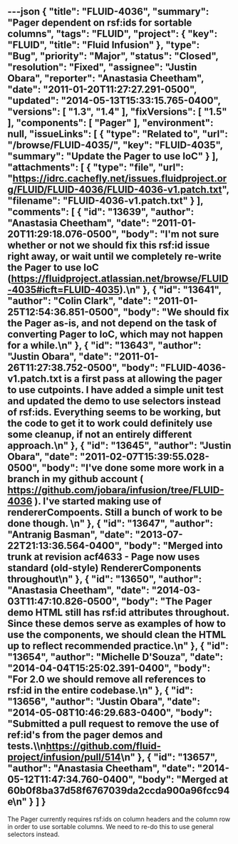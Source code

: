 ---json
{
  "title": "FLUID-4036",
  "summary": "Pager dependent on rsf:ids for sortable columns",
  "tags": "FLUID",
  "project": {
    "key": "FLUID",
    "title": "Fluid Infusion"
  },
  "type": "Bug",
  "priority": "Major",
  "status": "Closed",
  "resolution": "Fixed",
  "assignee": "Justin Obara",
  "reporter": "Anastasia Cheetham",
  "date": "2011-01-20T11:27:27.291-0500",
  "updated": "2014-05-13T15:33:15.765-0400",
  "versions": [
    "1.3",
    "1.4"
  ],
  "fixVersions": [
    "1.5"
  ],
  "components": [
    "Pager"
  ],
  "environment": null,
  "issueLinks": [
    {
      "type": "Related to",
      "url": "/browse/FLUID-4035/",
      "key": "FLUID-4035",
      "summary": "Update the Pager to use IoC"
    }
  ],
  "attachments": [
    {
      "type": "file",
      "url": "https://idrc.cachefly.net/issues.fluidproject.org/FLUID/FLUID-4036/FLUID-4036-v1.patch.txt",
      "filename": "FLUID-4036-v1.patch.txt"
    }
  ],
  "comments": [
    {
      "id": "13639",
      "author": "Anastasia Cheetham",
      "date": "2011-01-20T11:29:18.076-0500",
      "body": "I'm not sure whether or not we should fix this rsf:id issue right away, or wait until we completely re-write the Pager to use IoC (<https://fluidproject.atlassian.net/browse/FLUID-4035#icft=FLUID-4035>).\n"
    },
    {
      "id": "13641",
      "author": "Colin Clark",
      "date": "2011-01-25T12:54:36.851-0500",
      "body": "We should fix the Pager as-is, and not depend on the task of converting Pager to IoC, which may not happen for a while.\n"
    },
    {
      "id": "13643",
      "author": "Justin Obara",
      "date": "2011-01-26T11:27:38.752-0500",
      "body": "FLUID-4036-v1.patch.txt is a first pass at allowing the pager to use cutpoints. I have added a simple unit test and updated the demo to use selectors instead of rsf:ids. Everything seems to be working, but the code to get it to work could definitely use some cleanup, if not an entirely different approach.\n"
    },
    {
      "id": "13645",
      "author": "Justin Obara",
      "date": "2011-02-07T15:39:55.028-0500",
      "body": "I've done some more work in a branch in my github account ( <https://github.com/jobara/infusion/tree/FLUID-4036> ). I've started making use of rendererCompoents. Still a bunch of work to be done though.&#x20;\n"
    },
    {
      "id": "13647",
      "author": "Antranig Basman",
      "date": "2013-07-22T21:13:36.564-0400",
      "body": "Merged into trunk at revision acf4633 - Page now uses standard (old-style) RendererComponents throughout\n"
    },
    {
      "id": "13650",
      "author": "Anastasia Cheetham",
      "date": "2014-03-03T11:47:10.826-0500",
      "body": "The Pager demo HTML still has rsf:id attributes throughout. Since these demos serve as examples of how to use the components, we should clean the HTML up to reflect recommended practice.\n"
    },
    {
      "id": "13654",
      "author": "Michelle D'Souza",
      "date": "2014-04-04T15:25:02.391-0400",
      "body": "For 2.0 we should remove all references to rsf:id in the entire codebase.\n"
    },
    {
      "id": "13656",
      "author": "Justin Obara",
      "date": "2014-05-08T10:46:29.683-0400",
      "body": "Submitted a pull request to remove the use of ref:id's from the pager demos and tests.\\\n<https://github.com/fluid-project/infusion/pull/514>\n"
    },
    {
      "id": "13657",
      "author": "Anastasia Cheetham",
      "date": "2014-05-12T11:47:34.760-0400",
      "body": "Merged at 60b0f8ba37d58f6767039da2ccda900a96fcc94e\n"
    }
  ]
}
---
The Pager currently requires rsf:ids on column headers and the column row in order to use sortable columns. We need to re-do this to use general selectors instead.

        